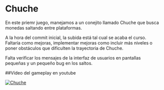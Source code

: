 # Chuche

En este priemr juego, manejamos a un conejito llamado Chuche que busca monedas saltando entre plataformas.

A la hora del commit inicial, la subida está tal cual se acaba el curso. Faltaría como mejoras, implementar mejoras como incluir más niveles o poner obstáculos que dificulten la trayectoria de Chuche.

Falta verificar los mensajes de la interfaz de usuarios en pantallas pequeñas y un pequeño bug en los saltos.

##Vídeo del gameplay en youtube

[![Chuche](https://img.youtube.com/vi/q-js2r4_9cM/0.jpg)](https://www.youtube.com/watch?v=q-js2r4_9cM)


